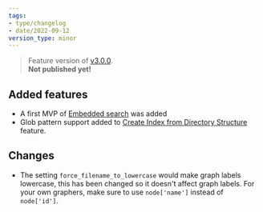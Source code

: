 ```yaml
---
tags:
- type/changelog
- date/2022-09-12
version_type: minor
---
```

   
> Feature version of [v3.0.0](../Changelog/v3.0.0.md).    
> **Not published yet!**   
   
## Added features   
   
- A first MVP of [Embedded search](../Demonstrations/Embedded%20search.md) was added   
- Glob pattern support added to [Create Index from Directory Structure](../Configurations/Create%20Index%20from%20Directory%20Structure.md) feature.   
   
## Changes   
   
- The setting `force_filename_to_lowercase`  would make graph labels lowercase, this has been changed so it doesn't affect graph labels. For your own graphers, make sure to use `node['name']` instead of `node['id']`.